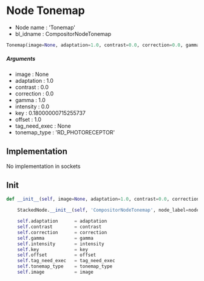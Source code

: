 # Node Tonemap

- Node name : 'Tonemap'
- bl_idname : CompositorNodeTonemap


``` python
Tonemap(image=None, adaptation=1.0, contrast=0.0, correction=0.0, gamma=1.0, intensity=0.0, key=0.18000000715255737, offset=1.0, tag_need_exec=None, tonemap_type='RD_PHOTORECEPTOR', node_label=None, node_color=None)
```
##### Arguments

- image : None
- adaptation : 1.0
- contrast : 0.0
- correction : 0.0
- gamma : 1.0
- intensity : 0.0
- key : 0.18000000715255737
- offset : 1.0
- tag_need_exec : None
- tonemap_type : 'RD_PHOTORECEPTOR'

## Implementation

No implementation in sockets

## Init

``` python
def __init__(self, image=None, adaptation=1.0, contrast=0.0, correction=0.0, gamma=1.0, intensity=0.0, key=0.18000000715255737, offset=1.0, tag_need_exec=None, tonemap_type='RD_PHOTORECEPTOR', node_label=None, node_color=None):

    StackedNode.__init__(self, 'CompositorNodeTonemap', node_label=node_label, node_color=node_color)

    self.adaptation      = adaptation
    self.contrast        = contrast
    self.correction      = correction
    self.gamma           = gamma
    self.intensity       = intensity
    self.key             = key
    self.offset          = offset
    self.tag_need_exec   = tag_need_exec
    self.tonemap_type    = tonemap_type
    self.image           = image
```
